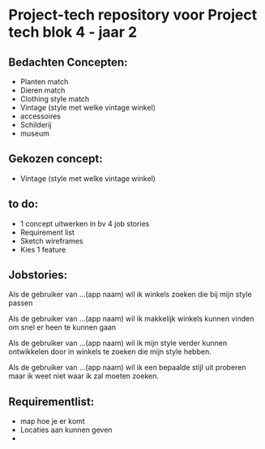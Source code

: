 # Project-tech repository voor Project tech blok 4 - jaar 2

## Bedachten Concepten:
* Planten match
* Dieren match
* Clothing style match
* Vintage (style met welke vintage winkel)
* accessoires
* Schilderij
* museum

## Gekozen concept:
* Vintage (style met welke vintage winkel)

## to do:
* 1 concept uitwerken in bv 4 job stories
* Requirement list
* Sketch wireframes
* Kies 1 feature

## Jobstories:

Als de gebruiker van …(app naam)  wil ik winkels zoeken die bij mijn style passen

Als de gebruiker van …(app naam) wil ik makkelijk winkels kunnen vinden om snel er heen te kunnen gaan

Als de gebruiker van …(app naam) wil ik mijn style verder kunnen ontwikkelen door in winkels te zoeken die mijn style hebben.

Als de gebruiker van …(app naam) wil ik een bepaalde stijl uit proberen maar ik weet niet waar ik zal moeten zoeken.

## Requirementlist:
* map hoe je er komt
* Locaties aan kunnen geven
* 
